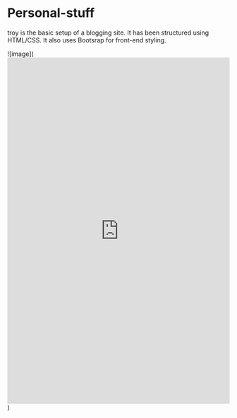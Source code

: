 # Personal-stuff

  
troy is the basic setup of a blogging site. It has been structured using HTML/CSS.  It also uses Bootsrap for front-end styling.

![image](<iframe frameborder="0" style="width:100%;height:783px;" src="https://www.draw.io/?lightbox=1&highlight=0000ff&edit=_blank&layers=1&nav=1#G1wMO2O-afrEOg-HoSVe_dFZ-SgJrSJeoi"></iframe>)
